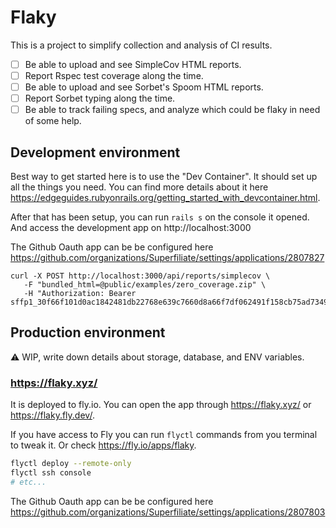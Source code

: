 # Flaky

This is a project to simplify collection and analysis of CI results.

- [ ] Be able to upload and see SimpleCov HTML reports.
- [ ] Report Rspec test coverage along the time.
- [ ] Be able to upload and see Sorbet's Spoom HTML reports.
- [ ] Report Sorbet typing along the time.
- [ ] Be able to track failing specs, and analyze which could be flaky in need of some help.

## Development environment

Best way to get started here is to use the "Dev Container".
It should set up all the things you need.
You can find more details about it here https://edgeguides.rubyonrails.org/getting_started_with_devcontainer.html.

After that has been setup, you can run `rails s` on the console it opened.
And access the development app on http://localhost:3000

The Github Oauth app can be be configured here https://github.com/organizations/Superfiliate/settings/applications/2807827

```
curl -X POST http://localhost:3000/api/reports/simplecov \
   -F "bundled_html=@public/examples/zero_coverage.zip" \
   -H "Authorization: Bearer  sffp1_30f66f101d0ac1842481db22768e639c7660d8a66f7df062491f158cb75ad73495f8358372da119cdc425f62116fa10a52fe0b131ad964d7a5c49a826bdfe687"
```

## Production environment

⚠️ WIP, write down details about storage, database, and ENV variables.

### https://flaky.xyz/

It is deployed to fly.io. You can open the app through https://flaky.xyz/ or https://flaky.fly.dev/.

If you have access to Fly you can run `flyctl` commands from you terminal to tweak it.
Or check https://fly.io/apps/flaky.
```bash
flyctl deploy --remote-only
flyctl ssh console
# etc...
```

The Github Oauth app can be be configured here https://github.com/organizations/Superfiliate/settings/applications/2807803
